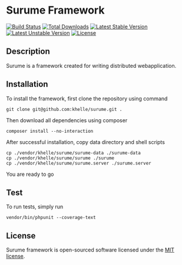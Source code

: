# Surume Framework

[![Build Status](https://travis-ci.org/khelle/surume.svg)](https://travis-ci.org/khelle/surume)
[![Total Downloads](https://poser.pugx.org/khelle/surume/downloads)](https://packagist.org/packages/khelle/surume) 
[![Latest Stable Version](https://poser.pugx.org/khelle/surume/v/stable)](https://packagist.org/packages/khelle/surume) 
[![Latest Unstable Version](https://poser.pugx.org/khelle/surume/v/unstable)](https://packagist.org/packages/khelle/surume) 
[![License](https://poser.pugx.org/khelle/surume/license)](https://packagist.org/packages/khelle/surume)

## Description

Surume is a framework created for writing distributed webapplication.

## Installation

To install the framework, first clone the repository using command

```
git clone git@github.com:khelle/surume.git .
```

Then download all dependencies using composer

```
composer install --no-interaction
```

After successful installation, copy data directory and shell scripts

```
cp ./vendor/khelle/surume/surume-data ./surume-data
cp ./vendor/khelle/surume/surume ./surume
cp ./vendor/khelle/surume/surume.server ./surume.server
```

You are ready to go

## Test

To run tests, simply run

```
vendor/bin/phpunit --coverage-text
```

## License

Surume framework is open-sourced software licensed under the [MIT license][1].

[1]: http://opensource.org/licenses/MIT
